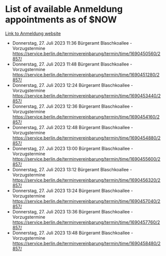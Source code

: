 # List of available Anmeldung appointments as of $NOW
[Link to Anmeldung website](https://service.berlin.de/terminvereinbarung/termin/tag.php?termin=1&anliegen[]=120686&dienstleisterlist=122210,122217,327316,122219,327312,122227,327314,122231,327346,122243,327348,122254,122252,329742,122260,329745,122262,329748,122271,327278,122273,327274,122277,327276,330436,122280,327294,122282,327290,122284,327292,122291,327270,122285,327266,122286,327264,122296,327268,150230,329760,122297,327286,122294,327284,122312,329763,122314,329775,122304,327330,122311,327334,122309,327332,317869,122281,327352,122279,329772,122283,122276,327324,122274,327326,122267,329766,122246,327318,122251,327320,122257,327322,122208,327298,122226,327300&herkunft=http%3A%2F%2Fservice.berlin.de%2Fdienstleistung%2F120686%2F)
- Donnerstag, 27. Juli 2023 11:36 Bürgeramt Blaschkoallee - Vorzugstermine https://service.berlin.de/terminvereinbarung/termin/time/1690450560/2857/
- Donnerstag, 27. Juli 2023 11:48 Bürgeramt Blaschkoallee - Vorzugstermine https://service.berlin.de/terminvereinbarung/termin/time/1690451280/2857/
- Donnerstag, 27. Juli 2023 12:24 Bürgeramt Blaschkoallee - Vorzugstermine https://service.berlin.de/terminvereinbarung/termin/time/1690453440/2857/
- Donnerstag, 27. Juli 2023 12:36 Bürgeramt Blaschkoallee - Vorzugstermine https://service.berlin.de/terminvereinbarung/termin/time/1690454160/2857/
- Donnerstag, 27. Juli 2023 12:48 Bürgeramt Blaschkoallee - Vorzugstermine https://service.berlin.de/terminvereinbarung/termin/time/1690454880/2857/
- Donnerstag, 27. Juli 2023 13:00 Bürgeramt Blaschkoallee - Vorzugstermine https://service.berlin.de/terminvereinbarung/termin/time/1690455600/2857/
- Donnerstag, 27. Juli 2023 13:12 Bürgeramt Blaschkoallee - Vorzugstermine https://service.berlin.de/terminvereinbarung/termin/time/1690456320/2857/
- Donnerstag, 27. Juli 2023 13:24 Bürgeramt Blaschkoallee - Vorzugstermine https://service.berlin.de/terminvereinbarung/termin/time/1690457040/2857/
- Donnerstag, 27. Juli 2023 13:36 Bürgeramt Blaschkoallee - Vorzugstermine https://service.berlin.de/terminvereinbarung/termin/time/1690457760/2857/
- Donnerstag, 27. Juli 2023 13:48 Bürgeramt Blaschkoallee - Vorzugstermine https://service.berlin.de/terminvereinbarung/termin/time/1690458480/2857/

